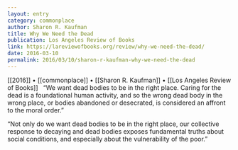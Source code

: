 ```yaml
---
layout: entry
category: commonplace
author: Sharon R. Kaufman
title: Why We Need the Dead
publication: Los Angeles Review of Books
link: https://lareviewofbooks.org/review/why-we-need-the-dead/
date: 2016-03-10
permalink: 2016/03/10/sharon-r-kaufman-why-we-need-the-dead
---
```


[[2016]] • [[commonplace]] • [[Sharon R. Kaufman]] • [[Los Angeles Review of Books]]
 
“We want dead bodies to be in the right place. Caring for the dead is a foundational human activity, and so the wrong dead body in the wrong place, or bodies abandoned or desecrated, is considered an affront to the moral order.”

“Not only do we want dead bodies to be in the right place, our collective response to decaying and dead bodies exposes fundamental truths about social conditions, and especially about the vulnerability of the poor.”

